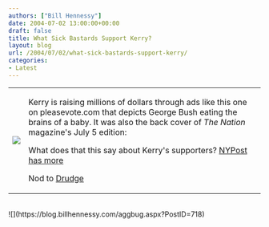 ```yaml
---
authors: ["Bill Hennessy"]
date: 2004-07-02 13:00:00+00:00
draft: false
title: What Sick Bastards Support Kerry?
layout: blog
url: /2004/07/02/what-sick-bastards-support-kerry/
categories:
- Latest
---
```


<table border="0" >  
<tr >  

<td >  


![](https://www.pleasevote.com/downloads/PleaseVoteAd_email.jpg)


</td>  

<td >  


Kerry is raising millions of dollars through ads like this one on pleasevote.com that depicts George Bush eating the brains of a baby. It was also the back cover of _The Nation_ magazine's July 5 edition:

  


What does that this say about Kerry's supporters? [NYPost has more](https://https://www.nypost.com/gossip/17696.htm)

  


Nod to [Drudge](https://www.drudgereport.com/)

</td></tr></tbody></table>  
<table >  
</tbody></table>![](https://blog.billhennessy.com/aggbug.aspx?PostID=718)

